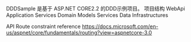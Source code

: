 DDDSample 是基于 ASP.NET CORE2.2 的DDD示例项目。
项目结构
	WebApi
	Application
		Services
	Domain
		Models
		Services
	Data
	Infrastructures

API Route constraint reference
https://docs.microsoft.com/en-us/aspnet/core/fundamentals/routing?view=aspnetcore-3.0
